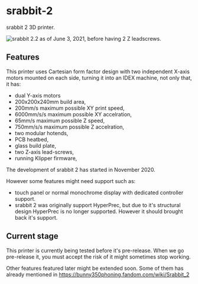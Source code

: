 # srabbit-2
srabbit 2 3D printer.

![srabbit 2.2 as of June 3, 2021, before having 2 Z leadscrews.](https://user-images.githubusercontent.com/13944389/141456250-81836137-425a-4ada-b55e-d834ffa4bd87.png)

## Features
This printer uses Cartesian form factor design with two independent X-axis motors mounted on each side, turning it into an IDEX machine, not only that, it has:
* dual Y-axis motors
* 200x200x240mm build area,
* 200mm/s maximum possible XY print speed, 
* 6000mm/s/s maximum possible XY accelration,
* 65mm/s maximum possible Z speed,
* 750mm/s/s maximum possible Z accelration,
* two modular hotends,
* PCB heatbed,
* glass build plate,
* two Z-axis lead-screws,
* running Klipper firmware,

The development of srabbit 2 has started in November 2020.

However some features might need support such as:
* touch panel or normal monochrome display with dedicated controller support.
* srabbit 2 was originally support HyperPrec, but due to it's structural design HyperPrec is no longer supported. However it should brought back it's support.

## Current stage
This printer is currently being tested before it's pre-release.
When we go pre-release it, you must accept the risk of it might sometimes stop working.

Other features featured later might be extended soon. Some of them has already mentioned in https://bunny350phoning.fandom.com/wiki/Srabbit_2
